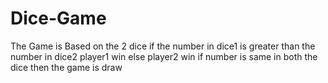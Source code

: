 # Dice-Game
The Game is Based on the 2 dice if the number in dice1 is greater than the number in dice2 player1 win else player2 win if number is same in both the dice then the game is draw
